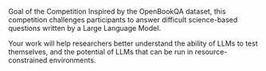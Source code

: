 Goal of the Competition
Inspired by the OpenBookQA dataset, this competition challenges participants to answer difficult science-based questions written by a Large Language Model.

Your work will help researchers better understand the ability of LLMs to test themselves, and the potential of LLMs that can be run in resource-constrained environments.

